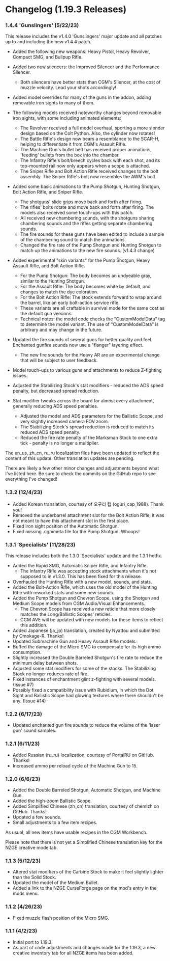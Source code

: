# Changelog (1.19.3 Releases)


### 1.4.4 'Gunslingers' (5/22/23)
This release includes the v1.4.0 'Gunslingers' major update and all patches up to and including the new v1.4.4 patch.

* Added the following new weapons: Heavy Pistol, Heavy Revolver, Compact SMG, and Bullpup Rifle.
* Added two new silencers: the Improved Silencer and the Performance Silencer.
  -  Both silencers have better stats than CGM's Silencer, at the cost of muzzle velocity. Lead your shots accordingly!
  
* Added model overrides for many of the guns in the addon, adding removable iron sights to many of them.
* The following models received noteworthy changes beyond removable iron sights, with some including animated elements:
  -  The Revolver received a full model overhaul, sporting a more slender design based on the Colt Python. Also, the cylinder now rotates!
  -  The Battle Rifle's design now bears a resemblance to the SCAR-H, helping to differentiate it from CGM's Assault Rifle.
  -  The Machine Gun's bullet belt has received proper animations, 'feeding' bullets from the box into the chamber.
  -  The Infantry Rifle's bolt/breech cycles back with each shot, and its top-mounted rail now only appears when a scope is attached.
  -  The Sniper Rifle and Bolt Action Rifle received changes to the bolt assembly. The Sniper Rifle's bolt now resembles the AWM's bolt.
  
* Added some basic animations to the Pump Shotgun, Hunting Shotgun, Bolt Action Rifle, and Sniper Rifle.
  -  The shotguns' slide grips move back and forth after firing.
  -  The rifles' bolts rotate and move back and forth after firing. The models also received some touch-ups with this patch.
  -  All received new chambering sounds, with the shotguns sharing chambering sounds and the rifles getting separate chambering sounds.
  -  The fire sounds for these guns have been edited to include a sample of the chambering sound to match the animations.
  -  Changed the fire rate of the Pump Shotgun and Hunting Shotgun to match up the animations to the new fire sounds. (v1.4.3 change)
  
* Added experimental "skin variants" for the Pump Shotgun, Heavy Assault Rifle, and Bolt Action Rifle.
  -  For the Pump Shotgun: The body becomes an undyeable gray, similar to the Hunting Shotgun.
  -  For the Assault Rifle: The body becomes white by default, and changes to match the dye coloration.
  -  For the Bolt Action Rifle: The stock extends forward to wrap around the barrel, like an early bolt-action service rifle.
  -  These variants are all craftable in survival mode for the same cost as the default gun versions.
  -  Technical notes: the model code checks the "CustomModelData" tag to determine the model variant. The use of "CustomModelData" is arbitrary and may change in the future.

* Updated the fire sounds of several guns for better quality and feel. Enchanted gunfire sounds now use a "flanger" layering effect.
  -  The new fire sounds for the Heavy AR are an experimental change that will be subject to user feedback.
* Model touch-ups to various guns and attachments to reduce Z-fighting issues.
* Adjusted the Stabilizing Stock's stat modifiers - reduced the ADS speed penalty, but decreased spread reduction.
* Stat modifier tweaks across the board for almost every attachment, generally reducing ADS speed penalties.
  -  Adjusted the model and ADS parameters for the Ballistic Scope, and very slightly increased camera FOV zoom.
  -  The Stabilizing Stock's spread reduction is reduced to match its reduced ADS speed penalty.
  -  Reduced the fire rate penalty of the Marksman Stock to one extra tick - penalty is no longer a multiplier.

The en_us, zh_cn, ru_ru localization files have been updated to reflect the content of this update. Other translation updates are pending.

There are likely a few other minor changes and adjustments beyond what I've listed here. Be sure to check the commits on the GitHub repo to see everything I've changed!


### 1.3.2 (12/4/23)
* Added Korean translation, courtesy of 오구리 캡 (oguri_cap_1988). Thank you!
* Removed the underbarrel attachment slot for the Bolt Action Rifle; it was not meant to have this attachment slot in the first place.
* Fixed iron sight position of the Automatic Shotgun.
* Fixed missing .cgmmeta file for the Pump Shotgun. Whoops!

### 1.3.1 'Specialists' (11/28/23)
This release includes both the 1.3.0 'Specialists' update and the 1.3.1 hotfix.

* Added the Rapid SMG, Automatic Sniper Rifle, and Infantry Rifle.
  -  The Infantry Rifle was accepting stock attachments when it's not supposed to in v1.3.0. This has been fixed for this release.
* Overhauled the Hunting Rifle with a new model, sounds, and stats.
* Added the Bolt-Action Rifle, which uses the old model of the Hunting Rifle with reworked stats and some new sounds.
* Added the Pump Shotgun and Chevron Scope, using the Shotgun and Medium Scope models from CGM Audio/Visual Enhancements.
  -  The Chevron Scope has received a new reticle that more closely matches the Long/Ballistic Scopes' reticles.
  -  CGM AVE will be updated with new models for these items to reflect this addition.
* Added Japanese (ja_jp) translation, created by Nyattou and submitted by Omokage-R. Thanks!
* Updated Submachine Gun and Heavy Assault Rifle models.
* Buffed the damage of the Micro SMG to compensate for its high ammo consumption.
* Slightly increased the Double Barreled Shotgun's fire rate to reduce the minimum delay between shots.
* Adjusted some stat modifiers for some of the stocks. The Stabilizing Stock no longer reduces rate of fire.
* Fixed instances of enchantment glint z-fighting with several models. (Issue #7)
* Possibly fixed a compatibility issue with Rubidium, in which the Dot Sight and Ballistic Scope had glowing textures where there shouldn't be any. (Issue #14)


### 1.2.2 (6/17/23)
* Updated enchanted gun fire sounds to reduce the volume of the 'laser gun' sound samples.

### 1.2.1 (6/11/23)
* Added Russian (ru_ru) localization, courtesy of PortalRU on GitHub. Thanks!
* Increased ammo per reload cycle of the Machine Gun to 15.

### 1.2.0 (6/6/23)
* Added the Double Barreled Shotgun, Automatic Shotgun, and Machine Gun.
* Added the high-zoom Ballistic Scope.
* Added Simplified Chinese (zh_cn) translation, courtesy of chemlzh on GitHub. Thanks!
* Updated a few sounds.
* Small adjustments to a few item recipes.

As usual, all new items have usable recipes in the CGM Workbench.

Please note that there is not yet a Simplified Chinese translation key for the NZGE creative mode tab.

### 1.1.3 (5/12/23)
* Altered stat modifiers of the Carbine Stock to make it feel slightly lighter than the Solid Stock.
* Updated the model of the Medium Bullet.
* Added a link to the NZGE CurseForge page on the mod's entry in the mods menu.

### 1.1.2 (4/26/23)
* Fixed muzzle flash position of the Micro SMG.

### 1.1.1 (4/2/23)
* Initial port to 1.19.3.
* As part of code adjustments and changes made for the 1.19.3, a new creative inventory tab for all NZGE items has been added.